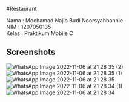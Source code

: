 
#Restaurant

Nama : Mochamad Najib Budi Noorsyahbannie\
NIM : 1207050135\
Kelas : Praktikum Mobile C 

## Screenshots
![WhatsApp Image 2022-11-06 at 21 28 35 (2)](https://user-images.githubusercontent.com/82931864/200177476-295ff8ab-7ed7-44ca-8cfc-b33544a1788c.jpeg)
![WhatsApp Image 2022-11-06 at 21 28 35 (1)](https://user-images.githubusercontent.com/82931864/200177478-7efd1ccc-d250-48f0-950f-00ff122bb720.jpeg)
![WhatsApp Image 2022-11-06 at 21 28 35](https://user-images.githubusercontent.com/82931864/200177481-fd7012ee-7fa3-46ec-be01-d62b8a854c86.jpeg)
![WhatsApp Image 2022-11-06 at 21 28 34 (1)](https://user-images.githubusercontent.com/82931864/200177484-66bcf345-ae4e-4918-861c-e793f4e835b6.jpeg)
![WhatsApp Image 2022-11-06 at 21 28 34](https://user-images.githubusercontent.com/82931864/200177485-e4bee83c-5db3-4a17-8ca3-53065af75520.jpeg)
